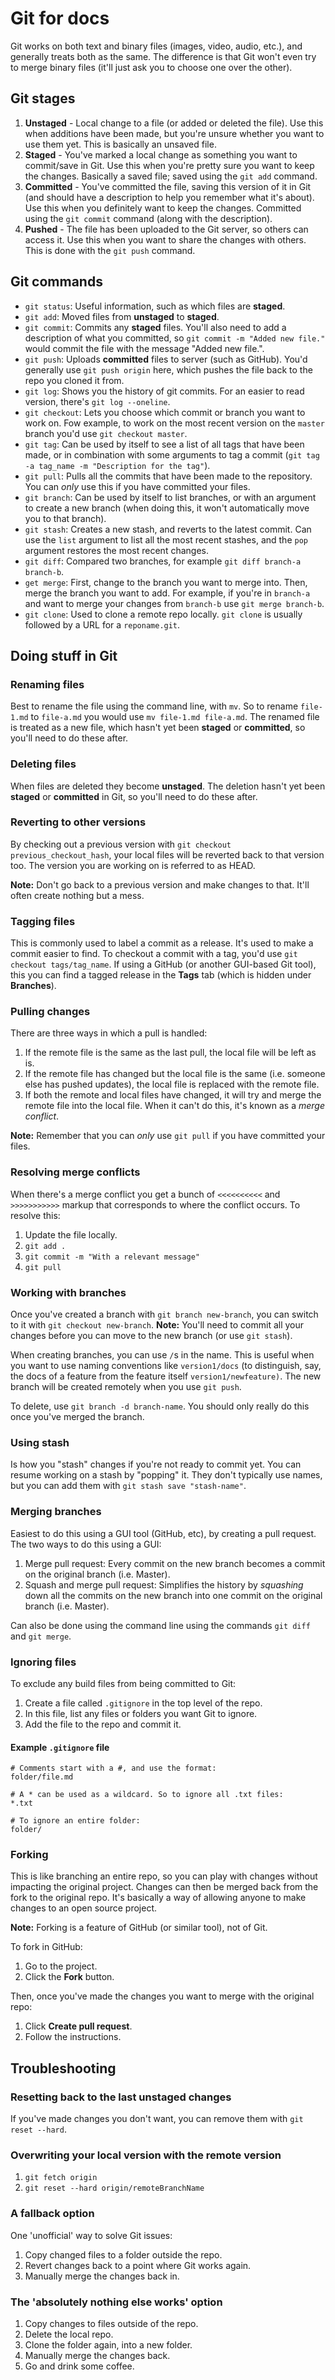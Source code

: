 # Git for docs

Git works on both text and binary files (images, video, audio, etc.), and generally treats both as the same. The difference is that Git won't even try to merge binary files (it'll just ask you to choose one over the other).

## Git stages
1. **Unstaged** - Local change to a file (or added or deleted the file). Use this when additions have been made, but you're unsure whether you want to use them yet. This is basically an unsaved file.
2. **Staged** - You've marked a local change as something you want to commit/save in Git. Use this when you're pretty sure you want to keep the changes. Basically a saved file; saved using the `git add` command.
3. **Committed** - You've committed the file, saving this version of it in Git (and should have a description to help you remember what it's about). Use this when you definitely want to keep the changes. Committed using the `git commit` command (along with the description).
4. **Pushed** - The file has been uploaded to the Git server, so others can access it. Use this when you want to share the changes with others. This is done with the `git push` command.

## Git commands
- `git status`: Useful information, such as which files are **staged**.
- `git add`: Moved files from **unstaged** to **staged**.
- `git commit`: Commits any **staged** files. You'll also need to add a description of what you committed, so `git commit -m "Added new file."` would commit the file with the message "Added new file.".
- `git push`: Uploads **committed** files to server (such as GitHub). You'd generally use `git push origin` here, which pushes the file back to the repo you cloned it from.
- `git log`: Shows you the history of git commits. For an easier to read version, there's `git log --oneline`.
- `git checkout`: Lets you choose which commit or branch you want to work on. Fow example, to work on the most recent version on the `master` branch you'd use `git checkout master`.
- `git tag`: Can be used by itself to see a list of all tags that have been made, or in combination with some arguments to tag a commit (`git tag -a tag_name -m "Description for the tag"`).
- `git pull`: Pulls all the commits that have been made to the repository. You can *only* use this if you have committed your files.
- `git branch`: Can be used by itself to list branches, or with an argument to create a new branch (when doing this, it won't automatically move you to that branch). 
- `git stash`: Creates a new stash, and reverts to the latest commit. Can use the `list` argument to list all the most recent stashes, and the `pop` argument restores the most recent changes.
- `git diff`: Compared two branches, for example `git diff branch-a branch-b`.
- `get merge`: First, change to the branch you want to merge into. Then, merge the branch you want to add. For example, if you're in `branch-a` and want to merge your changes from `branch-b` use `git merge branch-b`. 
- `git clone`: Used to clone a remote repo locally. `git clone` is usually followed by a URL for a `reponame.git`.

## Doing stuff in Git

### Renaming files
Best to rename the file using the command line, with `mv`. So to rename `file-1.md` to `file-a.md` you would use `mv file-1.md file-a.md`. The renamed file is treated as a new file, which hasn't yet been **staged** or **committed**, so you'll need to do these after.

### Deleting files
When files are deleted they become **unstaged**. The deletion hasn't yet been **staged** or **committed** in Git, so you'll need to do these after.

### Reverting to other versions
By checking out a previous version with `git checkout previous_checkout_hash`, your local files will be reverted back to that version too. The version you are working on is referred to as HEAD.

**Note:** Don't go back to a previous version and make changes to that. It'll often create nothing but a mess.

### Tagging files
This is commonly used to label a commit as a release. It's used to make a commit easier to find. To checkout a commit with a tag, you'd use `git checkout tags/tag_name`. If using a GitHub (or another GUI-based Git tool), this you can find a tagged release in the **Tags** tab (which is hidden under **Branches**).

### Pulling changes
There are three ways in which a pull is handled:
1. If the remote file is the same as the last pull, the local file will be left as is.
2. If the remote file has changed but the local file is the same (i.e. someone else has pushed updates), the local file is replaced with the remote file.
3. If both the remote and local files have changed, it will try and merge the remote file into the local file. When it can't do this, it's known as a *merge conflict*.

**Note:** Remember that you can *only* use `git pull` if you have committed your files.

### Resolving merge conflicts
When there's a merge conflict you get a bunch of `<<<<<<<<<<` and `>>>>>>>>>>>` markup that corresponds to where the conflict occurs. To resolve this: 
1. Update the file locally.
2. `git add .` 
3. `git commit -m "With a relevant message"`
4. `git pull`

### Working with branches
Once you've created a branch with `git branch new-branch`, you can switch to it with `git checkout new-branch`.
**Note:** You'll need to commit all your changes before you can move to the new branch (or use `git stash`).

When creating branches, you can use `/`s in the name. This is useful when you want to use naming conventions like `version1/docs` (to distinguish, say, the docs of a feature from the feature itself `version1/newfeature)`. The new branch will be created remotely when you use `git push`.

To delete, use `git branch -d branch-name`. You should only really do this once you've merged the branch.

### Using stash
Is how you "stash" changes if you're not ready to commit yet. You can resume working on a stash by "popping" it. They don't typically use names, but you can add them with `git stash save "stash-name"`. 

### Merging branches
Easiest to do this using a GUI tool (GitHub, etc), by creating a pull request. The two ways to do this using a GUI:
1. Merge pull request: Every commit on the new branch becomes a commit on the original branch (i.e. Master).
2. Squash and merge pull request: Simplifies the history by *squashing* down all the commits on the new branch into one commit on the original branch (i.e. Master).

Can also be done using the command line using the commands `git diff` and `git merge`.

### Ignoring files
To exclude any build files from being committed to Git:
1. Create a file called `.gitignore` in the top level of the repo. 
2. In this file, list any files or folders you want Git to ignore.
3. Add the file to the repo and commit it.

#### Example `.gitignore` file
```
# Comments start with a #, and use the format:
folder/file.md 

# A * can be used as a wildcard. So to ignore all .txt files:
*.txt

# To ignore an entire folder:
folder/
``` 

### Forking
This is like branching an entire repo, so you can play with changes without impacting the original project. Changes can then be merged back from the fork to the original repo. It's basically a way of allowing anyone to make changes to an open source project.

**Note:** Forking is a feature of GitHub (or similar tool), not of Git.

To fork in GitHub:
1. Go to the project.
2. Click the **Fork** button.

Then, once you've made the changes you want to merge with the original repo:
1. Click **Create pull request**.
2. Follow the instructions.

## Troubleshooting
### Resetting back to the last unstaged changes
If you've made changes you don't want, you can remove them with `git reset --hard`.

### Overwriting your local version with the remote version
1. `git fetch origin`
2. `git reset --hard origin/remoteBranchName`

### A fallback option
One 'unofficial' way to solve Git issues:
1. Copy changed files to a folder outside the repo.
2. Revert changes back to a point where Git works again.
3. Manually merge the changes back in.

### The 'absolutely nothing else works' option
1. Copy changes to files outside of the repo.
2. Delete the local repo.
3. Clone the folder again, into a new folder.
4. Manually merge the changes back.
5. Go and drink some coffee.
